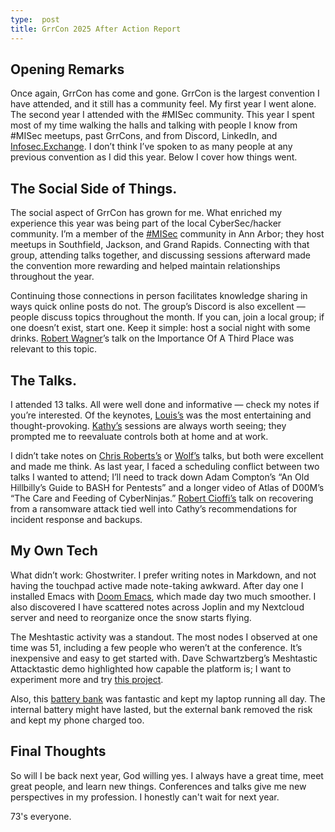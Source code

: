 ```yaml
---
type:  post
title: GrrCon 2025 After Action Report 
---
```


## Opening Remarks
Once again, GrrCon has come and gone. GrrCon is the largest convention I have attended, and it still has a community feel. My first year I went alone. The second year I attended with the #MISec community. This year I spent most of my time walking the halls and talking with people I know from #MISec meetups, past GrrCons, and from Discord, LinkedIn, and [Infosec.Exchange](https://infosec.exchange/explore). I don’t think I’ve spoken to as many people at any previous convention as I did this year. Below I cover how things went.

## The Social Side of Things.
The social aspect of GrrCon has grown for me. What enriched my experience this year was being part of the local CyberSec/hacker community. I’m a member of the [#MISec](https://misec.us/) community in Ann Arbor; they host meetups in Southfield, Jackson, and Grand Rapids. Connecting with that group, attending talks together, and discussing sessions afterward made the convention more rewarding and helped maintain relationships throughout the year.

Continuing those connections in person facilitates knowledge sharing in ways quick online posts do not. The group’s Discord is also excellent — people discuss topics throughout the month. If you can, join a local group; if one doesn’t exist, start one. Keep it simple: host a social night with some drinks. [Robert Wagner](https://infosec.exchange/@mr_minion)’s talk on the Importance Of A Third Place was relevant to this topic.

## The Talks.  
I attended 13 talks. All were well done and informative — check my notes if you’re interested. Of the keynotes, [Louis’s](https://www.linkedin.com/in/drlouisdeweaver/) was the most entertaining and thought-provoking. [Kathy’s](https://www.linkedin.com/in/catherine-ullman-26a9406/) sessions are always worth seeing; they prompted me to reevaluate controls both at home and at work.

I didn’t take notes on [Chris Roberts’s](https://www.linkedin.com/in/sidragon1/) or [Wolf’s](https://infosec.exchange/@jwgoerlich) talks, but both were excellent and made me think. As last year, I faced a scheduling conflict between two talks I wanted to attend; I’ll need to track down Adam Compton’s “An Old Hillbilly’s Guide to BASH for Pentests” and a longer video of Atlas of D00M’s “The Care and Feeding of CyberNinjas.” [Robert Cioffi’s](https://www.linkedin.com/in/rcioffi/) talk on recovering from a ransomware attack tied well into Cathy’s recommendations for incident response and backups.

## My Own Tech 
What didn’t work: Ghostwriter. I prefer writing notes in Markdown, and not having the touchpad active made note-taking awkward. After day one I installed Emacs with [Doom Emacs](https://github.com/doomemacs/doomemacs), which made day two much smoother. I also discovered I have scattered notes across Joplin and my Nextcloud server and need to reorganize once the snow starts flying.

The Meshtastic activity was a standout. The most nodes I observed at one time was 51, including a few people who weren’t at the conference. It’s inexpensive and easy to get started with. Dave Schwartzberg’s Meshtastic Attacktastic demo highlighted how capable the platform is; I want to experiment more and try [this project](https://github.com/SpudGunMan/meshing-around).

Also, this [battery bank](https://www.amazon.com/UGREEN-20000mAh-Portable-Charger-Charging/dp/B0DSPXHFBM) was fantastic and kept my laptop running all day. The internal battery might have lasted, but the external bank removed the risk and kept my phone charged too.

## Final Thoughts 
So will I be back next year, God willing yes.  I always have a great time, meet great people, and learn new things.  Conferences and talks give me new perspectives in my profession.  I honestly can't wait for next year.  

73's everyone.

